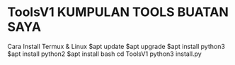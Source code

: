 # ToolsV1 KUMPULAN TOOLS BUATAN SAYA

  Cara Install Termux & Linux
  $apt update
  $apt upgrade
  $apt install python3
  $apt install python2
  $apt install bash
  cd ToolsV1
  python3 install.py
